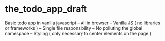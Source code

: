 # the_todo_app_draft

Basic todo app in vanilla javascript
– All in browser
– Vanilla JS ( no libraries or frameworks )
– Single file responsibility
– No polluting the global namespace
– Styling ( only necessary to center elements on the page )
